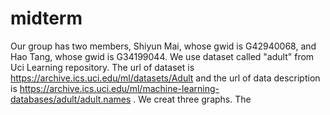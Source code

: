 # midterm
Our group has two members, Shiyun Mai, whose gwid is G42940068, and Hao Tang, whose gwid is G34199044. We use dataset called "adult" from Uci Learning repository. The url of dataset is https://archive.ics.uci.edu/ml/datasets/Adult and the url of data description is https://archive.ics.uci.edu/ml/machine-learning-databases/adult/adult.names . We creat three graphs. The 
